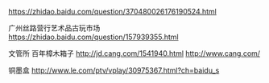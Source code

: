 https://zhidao.baidu.com/question/370480026176190524.html

广州丝路营行艺术品古玩市场  https://zhidao.baidu.com/question/157939355.html

文管所
百年樟木箱子 http://jd.cang.com/1541940.html
http://www.cang.com/

铜墨盒 http://www.le.com/ptv/vplay/30975367.html?ch=baidu_s
